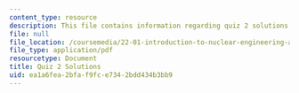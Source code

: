 ```yaml
---
content_type: resource
description: This file contains information regarding quiz 2 solutions.
file: null
file_location: /coursemedia/22-01-introduction-to-nuclear-engineering-and-ionizing-radiation-fall-2016/ea1a6fea2bfaf9fce7342bdd434b3bb9_MIT22_01F16_Quiz2Sol.pdf
file_type: application/pdf
resourcetype: Document
title: Quiz 2 Solutions
uid: ea1a6fea-2bfa-f9fc-e734-2bdd434b3bb9
---
```

